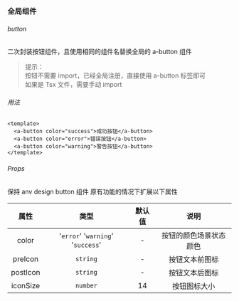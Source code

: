 ### 全局组件

###### button
二次封装按钮组件，且使用相同的组件名替换全局的 a-button 组件

> 提示： <br>
> 按钮不需要 import，已经全局注册，直接使用 a-button 标签即可 <br>
> 如果是 Tsx 文件，需要手动 import <br>

###### 用法

```vue
<template>
  <a-button color="success">成功按钮</a-button>
  <a-button color="error">错误按钮</a-button>
  <a-button color="warning">警告按钮</a-button>
</template>
```

###### Props
保持 anv design button 组件 原有功能的情况下扩展以下属性

| 属性 | 类型 | 默认值 | 说明 |
| :-: | :-: | :-: | :-: |
| color | '`error`' '`warning`' '`success`' | - | 按钮的颜色场景状态颜色 |
| preIcon | `string` | - | 按钮文本前图标 |
| postIcon | `string` | - | 按钮文本后图标 |
| iconSize | `number` | 14 | 按钮图标大小 |

